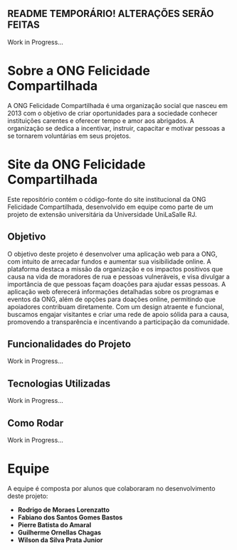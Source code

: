 ## README TEMPORÁRIO! ALTERAÇÕES SERÃO FEITAS

Work in Progress...

# Sobre a ONG Felicidade Compartilhada

A ONG Felicidade Compartilhada é uma organização social que nasceu em 2013 com o objetivo de criar oportunidades para a sociedade conhecer instituições carentes e oferecer tempo e amor aos abrigados. A organização se dedica a incentivar, instruir, capacitar e motivar pessoas a se tornarem voluntárias em seus projetos. 

# Site da ONG Felicidade Compartilhada

Este repositório contém o código-fonte do site institucional da ONG Felicidade Compartilhada, desenvolvido em equipe como parte de um projeto de extensão universitária da Universidade UniLaSalle RJ.

## Objetivo
O objetivo deste projeto é desenvolver uma aplicação web para a ONG, com intuito de arrecadar fundos e aumentar sua visibilidade online. A plataforma destaca a missão da organização e os impactos positivos que causa na vida de moradores de rua e pessoas vulneráveis, e visa divulgar a importância de que pessoas façam doações para ajudar essas pessoas. A aplicação web oferecerá informações detalhadas sobre os programas e eventos da ONG, além de opções para doações online, permitindo que apoiadores contribuam diretamente. Com um design atraente e funcional, buscamos engajar visitantes e criar uma rede de apoio sólida para a causa, promovendo a transparência e incentivando a participação da comunidade.

## Funcionalidades do Projeto

Work in Progress...

## Tecnologias Utilizadas

Work in Progress...

## Como Rodar

Work in Progress...

# Equipe

A equipe é composta por alunos que colaboraram no desenvolvimento deste projeto:

- **Rodrigo de Moraes Lorenzatto**  
- **Fabiano dos Santos Gomes Bastos**  
- **Pierre Batista do Amaral**  
- **Guilherme Ornellas Chagas**  
- **Wilson da Silva Prata Junior**

